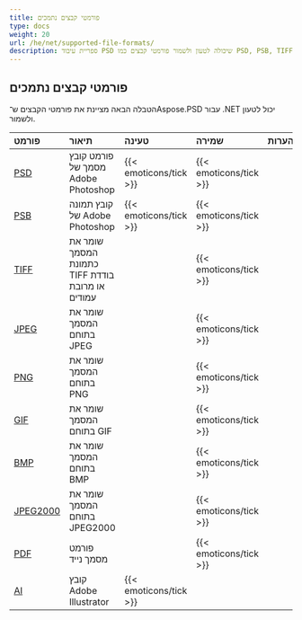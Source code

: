 ```yaml
---
title: פורמטי קבצים נתמכים
type: docs
weight: 20
url: /he/net/supported-file-formats/
description: ספריית עיבוד PSD שיכולה לטעון ולשמור פורמטי קבצים כמו PSD, PSB, TIFF, JPEG, PNG, GIF, BMP ו־PDF.
---
```


## **פורמטי קבצים נתמכים**
הטבלה הבאה מציינת את פורמטי הקבצים ש־Aspose.PSD עבור .NET יכול לטעון ולשמור.

|**פורמט**|**תיאור**|**טעינה**|**שמירה**|**הערות**|
| :- | :- | :- | :- | :- |
|[PSD](https://wiki.fileformat.com/image/psd/)|פורמט קובץ מסמך של Adobe Photoshop|{{< emoticons/tick >}}|{{< emoticons/tick >}}| |
|[PSB](https://wiki.fileformat.com/image/psb/)|קובץ תמונה של Adobe Photoshop|{{< emoticons/tick >}}|{{< emoticons/tick >}}| |
|[TIFF](https://wiki.fileformat.com/image/tiff)|שומר את המסמך כתמונת TIFF בודדת או מרובת עמודים| |{{< emoticons/tick >}}| |
|[JPEG](https://wiki.fileformat.com/image/jpeg/)|שומר את המסמך בתוחם JPEG| |{{< emoticons/tick >}}| |
|[PNG](https://wiki.fileformat.com/image/png/)|שומר את המסמך בתוחם PNG| |{{< emoticons/tick >}}| |
|[GIF](https://wiki.fileformat.com/image/gif/)|שומר את המסמך בתוחם GIF| |{{< emoticons/tick >}}| |
|[BMP](https://wiki.fileformat.com/image/bmp/)|שומר את המסמך בתוחם BMP| |{{< emoticons/tick >}}| |
|[JPEG2000](https://wiki.fileformat.com/image/jp2/)|שומר את המסמך בתוחם JPEG2000| |{{< emoticons/tick >}}| |
|[PDF](https://wiki.fileformat.com/view/pdf/)|פורמט מסמך נייד| |{{< emoticons/tick >}}| |
|[AI](/psd/he/net/ai-adobe-illustrator-format/)|קובץ Adobe Illustrator|{{< emoticons/tick >}}| | |
